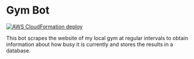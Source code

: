 # Gym Bot

[![AWS CloudFormation deploy](https://github.com/Lindronics/gym_bot/actions/workflows/aws_deploy.yml/badge.svg)](https://github.com/Lindronics/gym_bot/actions/workflows/aws_deploy.yml)

This bot scrapes the website of my local gym at regular intervals to obtain information about how busy it is currently and stores the results in a database.
